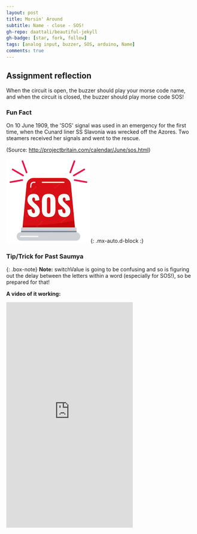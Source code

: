 ```yaml
---
layout: post
title: Morsin' Around
subtitle: Name - close - SOS!
gh-repo: daattali/beautiful-jekyll
gh-badge: [star, fork, follow]
tags: [analog input, buzzer, SOS, arduino, Name]
comments: true
---
```


## **Assignment reflection**

When the circuit is open, the buzzer should play your morse code name, and when the circuit is closed, the buzzer should play morse code SOS!

### Fun Fact

On 10 June 1909, the 'SOS' signal was used in an emergency for the first time, when the Cunard liner SS Slavonia was wrecked off the Azores. Two steamers received her signals and went to the rescue. 

(Source: http://projectbritain.com/calendar/June/sos.html) 

![SOS!](https://github.com/Saumya-x/Saumya-x.github.io/blob/master/assets/img/sos.png?raw=true){: .mx-auto.d-block :}

### Tip/Trick for Past Saumya

{: .box-note}
**Note:** switchValue is going to be confusing and so is figuring out the delay between the letters within a word (especially for SOS!), so be prepared for that!

**A video of it working:**

<!-- blank line -->
<iframe width="338" height="600" src="https://www.youtube.com/embed/pTMHO66A9gY" title="BUZZERMORSE" frameborder="0" allow="accelerometer; autoplay; clipboard-write; encrypted-media; gyroscope; picture-in-picture; web-share" allowfullscreen></iframe>
<!-- blank line -->
